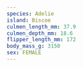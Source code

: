 ```yaml
---
species: Adelie
island: Biscoe
culmen_length_mm: 37.9
culmen_depth_mm: 18.6
flipper_length_mm: 172
body_mass_g: 3150
sex: FEMALE
---
```

